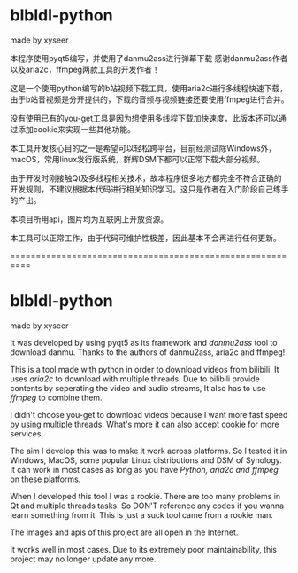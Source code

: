 # blbldl-python

made by xyseer

本程序使用pyqt5编写，并使用了danmu2ass进行弹幕下载
感谢danmu2ass作者以及aria2c，ffmpeg两款工具的开发作者！

这是一个使用python编写的b站视频下载工具，使用aria2c进行多线程快速下载，由于b站音视频是分开提供的，下载的音频与视频链接还要使用ffmpeg进行合并。

没有使用已有的you-get工具是因为想使用多线程下载加快速度，此版本还可以通过添加cookie来实现一些其他功能。

本工具开发核心目的之一是希望可以轻松跨平台，目前经测试除Windows外，macOS，常用linux发行版系统，群辉DSM下都可以正常下载大部分视频。

由于开发时刚接触Qt及多线程相关技术，故本程序很多地方都完全不符合正确的开发规则，不建议根据本代码进行相关知识学习。这只是作者在入门阶段自己练手的产出。

本项目所用api，图片均为互联网上开放资源。

本工具可以正常工作，由于代码可维护性极差，因此基本不会再进行任何更新。

==========================================================

# blbldl-python

made by xyseer

It was developed by using pyqt5 as its framework and *danmu2ass* tool to download danmu.
Thanks to the authors of danmu2ass, aria2c and ffmpeg!

This is a tool made with python in order to download videos from bilibili. It uses *aria2c* to download with multiple threads. Due to bilibili provide contents by seperating the video and audio streams, It also has to use *ffmpeg* to combine them.

I didn't choose you-get to download videos because I want more fast speed by using multiple threads. What's more it can also accept cookie for more services.

The aim I develop this was to make it work across platforms. So I tested it in Windows, MacOS, some popular Linux distributions and DSM of Synology. It can work in most cases as long as you have *Python, aria2c and ffmpeg* on these platforms.

When I developed this tool I was a rookie. There are too many problems in Qt and multiple threads tasks. So DON'T reference any codes if you wanna learn something from it. This is just a suck tool came from a rookie man.

The images and apis of this project are all open in the Internet.

It works well in most cases. Due to its extremely poor maintainability, this project may no longer update any more.